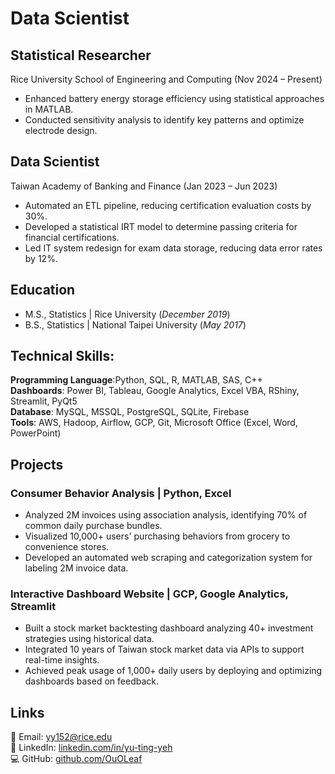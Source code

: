 # **Data Scientist**
  ## Statistical Researcher
  <div class="company">Rice University School of Engineering and Computing (Nov 2024 – Present)</div>
  
  * Enhanced battery energy storage efficiency using statistical approaches in MATLAB.
  * Conducted sensitivity analysis to identify key patterns and optimize electrode design.
</div>

<div class="experience-container">
  <div class="timeline-dot"></div>
  <div class="timeline-line"></div>
  
  ## Data Scientist
  <div class="company">Taiwan Academy of Banking and Finance (Jan 2023 – Jun 2023)</div>
  
  * Automated an ETL pipeline, reducing certification evaluation costs by 30%.
  * Developed a statistical IRT model to determine passing criteria for financial certifications.
  * Led IT system redesign for exam data storage, reducing data error rates by 12%.
</div>


## **Education**  
- M.S., Statistics	| Rice University (_December 2019_)	 			        		
- B.S., Statistics | National Taipei University  (_May 2017_)
  
## **Technical Skills:**  
**Programming Language**:Python, SQL, R, MATLAB, SAS, C++  
**Dashboards**: Power BI, Tableau, Google Analytics, Excel VBA, RShiny, Streamlit, PyQt5  
**Database**: MySQL, MSSQL, PostgreSQL, SQLite, Firebase  
**Tools**: AWS, Hadoop, Airflow, GCP, Git, Microsoft Office (Excel, Word, PowerPoint)


## **Projects**  
### **Consumer Behavior Analysis** | Python, Excel  
- Analyzed 2M invoices using association analysis, identifying 70% of common daily purchase bundles.  
- Visualized 10,000+ users' purchasing behaviors from grocery to convenience stores.  
- Developed an automated web scraping and categorization system for labeling 2M invoice data.  

### **Interactive Dashboard Website** | GCP, Google Analytics, Streamlit  
- Built a stock market backtesting dashboard analyzing 40+ investment strategies using historical data.  
- Integrated 10 years of Taiwan stock market data via APIs to support real-time insights.  
- Achieved peak usage of 1,000+ daily users by deploying and optimizing dashboards based on feedback.  

## **Links**  
📧 Email: yy152@rice.edu  
🔗 LinkedIn: [linkedin.com/in/yu-ting-yeh](https://www.linkedin.com/in/yu-ting-yeh/)  
💻 GitHub: [github.com/OuOLeaf](https://github.com/OuOLeaf)  
